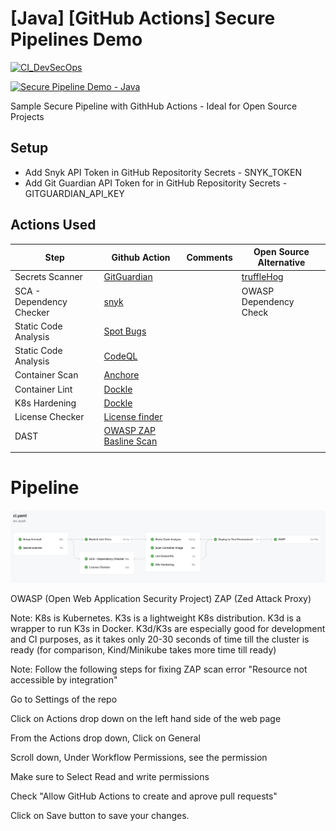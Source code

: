 # [Java] [GitHub Actions] Secure Pipelines Demo

[![CI_DevSecOps](https://github.com/adavarski/DevSecOps-GitHub-Actions-node-app/workflows/CI_DevSecOps/badge.svg)](https://github.com/adavarski/DevSevOps-GitHub-Actions-node-app/actions)


[![Secure Pipeline Demo - Java](https://github.com/adavarski/DevSecOps-GitHub-Actions-pipeline-java/actions/workflows/build.yaml/badge.svg)](https://github.com/adavarski/DevSecOps-GitHub-Actions-pipeline-java/actions/workflows/build.yaml)

Sample Secure Pipeline with GithHub Actions - Ideal for Open Source Projects

## Setup

- Add Snyk API Token in GitHub Repositority Secrets - SNYK_TOKEN
- Add Git Guardian API Token for in GitHub Repositority Secrets - GITGUARDIAN_API_KEY

## Actions Used

| Step                     | Github Action                                                                            | Comments | Open Source Alternative                             |
| ------------------------ | ---------------------------------------------------------------------------------------- | -------- | --------------------------------------------------- |
| Secrets Scanner          | [GitGuardian](https://github.com/GitGuardian/gg-shield-action)                           |          | [truffleHog](https://github.com/dxa4481/truffleHog) |
| SCA - Dependency Checker | [snyk](https://github.com/marketplace/actions/snyk)                                      |          | OWASP Dependency Check                              |
| Static Code Analysis     | [Spot Bugs](https://github.com/jwgmeligmeyling/spotbugs-github-action)                   |          |                                                     |
| Static Code Analysis     | [CodeQL](https://github.com/github/codeql-action)                                        |          |                                                     |
| Container Scan           | [Anchore](https://github.com/marketplace/actions/anchore-container-scan)                 |          |                                                     |
| Container Lint           | [Dockle](https://github.com/marketplace/actions/runs-dockle)                             |          |                                                     |
| K8s Hardening            | [Dockle](https://github.com/marketplace/actions/controlplane-kubesec)                    |          |                                                     |
| License Checker          | [License finder](https://github.com/pivotal/LicenseFinder)                               |          |                                                     |
| DAST                     | [OWASP ZAP Basline Scan](https://github.com/marketplace/actions/owasp-zap-baseline-scan) |          |                                                     |
|                          |                                                                                          |          |                                                     |

# Pipeline

![GitHub Pipeline](imgs/pipeline_light.png)


OWASP (Open Web Application Security Project) ZAP (Zed Attack Proxy)

Note: K8s is Kubernetes. K3s is a lightweight K8s distribution. K3d is a wrapper to run K3s in Docker. K3d/K3s are especially good for development and CI purposes, as it takes only 20-30 seconds of time till the cluster is ready (for comparison, Kind/Minikube takes more time till ready)

Note: Follow the following steps for fixing ZAP scan error "Resource not accessible by integration"

Go to Settings of the repo

Click on Actions drop down on the left hand side of the web page

From the Actions drop down, Click on General

Scroll down, Under Workflow Permissions, see the permission

Make sure to Select Read and write permissions

Check "Allow GitHub Actions to create and aprove pull requests"

Click on Save button to save your changes.

